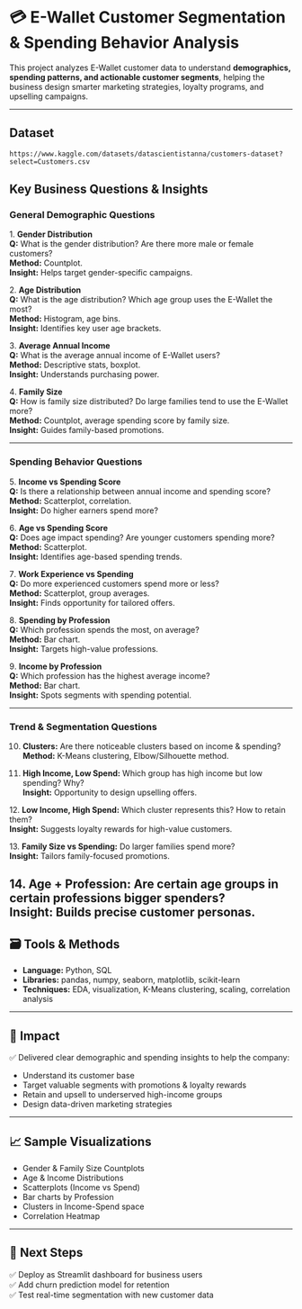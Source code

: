 # 💳 E-Wallet Customer Segmentation & Spending Behavior Analysis

This project analyzes E-Wallet customer data to understand **demographics, spending patterns, and actionable customer segments**, helping the business design smarter marketing strategies, loyalty programs, and upselling campaigns.

---

##  **Dataset**
    https://www.kaggle.com/datasets/datascientistanna/customers-dataset?select=Customers.csv
## **Key Business Questions & Insights**

### **General Demographic Questions**

1️. **Gender Distribution**  
**Q:** What is the gender distribution? Are there more male or female customers?  
**Method:** Countplot.  
**Insight:** Helps target gender-specific campaigns.

2️. **Age Distribution**  
**Q:** What is the age distribution? Which age group uses the E-Wallet the most?  
**Method:** Histogram, age bins.  
**Insight:** Identifies key user age brackets.

3️. **Average Annual Income**  
**Q:** What is the average annual income of E-Wallet users?  
**Method:** Descriptive stats, boxplot.  
**Insight:** Understands purchasing power.

4️. **Family Size**  
**Q:** How is family size distributed? Do large families tend to use the E-Wallet more?  
**Method:** Countplot, average spending score by family size.  
**Insight:** Guides family-based promotions.

---

###  **Spending Behavior Questions**

5️. **Income vs Spending Score**  
**Q:** Is there a relationship between annual income and spending score?  
**Method:** Scatterplot, correlation.  
**Insight:** Do higher earners spend more?

6️. **Age vs Spending Score**  
**Q:** Does age impact spending? Are younger customers spending more?  
**Method:** Scatterplot.  
**Insight:** Identifies age-based spending trends.

7️. **Work Experience vs Spending**  
**Q:** Do more experienced customers spend more or less?  
**Method:** Scatterplot, group averages.  
**Insight:** Finds opportunity for tailored offers.

8️. **Spending by Profession**  
**Q:** Which profession spends the most, on average?  
**Method:** Bar chart.  
**Insight:** Targets high-value professions.

9️. **Income by Profession**  
**Q:** Which profession has the highest average income?  
**Method:** Bar chart.  
**Insight:** Spots segments with spending potential.

---

### **Trend & Segmentation Questions**

10. **Clusters:** Are there noticeable clusters based on income & spending?  
**Method:** K-Means clustering, Elbow/Silhouette method.

11. **High Income, Low Spend:** Which group has high income but low spending? Why?  
**Insight:** Opportunity to design upselling offers.

1️2. **Low Income, High Spend:** Which cluster represents this? How to retain them?  
**Insight:** Suggests loyalty rewards for high-value customers.

1️3. **Family Size vs Spending:** Do larger families spend more?  
**Insight:** Tailors family-focused promotions.

1️4. **Age + Profession:** Are certain age groups in certain professions bigger spenders?  
**Insight:** Builds precise customer personas.
---

## 🗃️ **Tools & Methods**

- **Language:** Python, SQL
- **Libraries:** pandas, numpy, seaborn, matplotlib, scikit-learn
- **Techniques:** EDA, visualization, K-Means clustering, scaling, correlation analysis

---

## 📌 **Impact**

✅ Delivered clear demographic and spending insights to help the company:
- Understand its customer base
- Target valuable segments with promotions & loyalty rewards
- Retain and upsell to underserved high-income groups
- Design data-driven marketing strategies

---

## 📈 **Sample Visualizations**

- Gender & Family Size Countplots  
- Age & Income Distributions  
- Scatterplots (Income vs Spend)  
- Bar charts by Profession  
- Clusters in Income-Spend space  
- Correlation Heatmap

---

## 🚀 **Next Steps**

✅ Deploy as Streamlit dashboard for business users  
✅ Add churn prediction model for retention  
✅ Test real-time segmentation with new customer data

